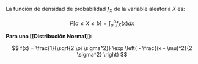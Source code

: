 
La función de densidad de probabilidad $f_X$ de la variable aleatoria $X$ es:

$$
	P[a \leq  X \leq b] = \int _a^b f_X (x) dx
$$

**Para una [[Distribución Normal]]:**

$$
	f(x) = \frac{1}{\sqrt{2 \pi \sigma^2}} \exp \left( - \frac{(x - \mu)^2}{2 \sigma^2} \right)
$$
